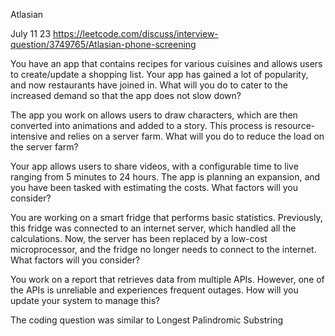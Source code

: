  Atlasian

July 11 23
 https://leetcode.com/discuss/interview-question/3749765/Atlasian-phone-screening
 
You have an app that contains recipes for various cuisines and allows users to create/update a shopping list. 
Your app has gained a lot of popularity, and now restaurants have joined in. What will you do to cater to the increased 
demand so that the app does not slow down?

The app you work on allows users to draw characters, which are then converted into animations and added to a story. 
This process is resource-intensive and relies on a server farm. What will you do to reduce the load on the server farm?

Your app allows users to share videos, with a configurable time to live ranging from 5 minutes to 24 hours. 
The app is planning an expansion, and you have been tasked with estimating the costs. What factors will you consider?

You are working on a smart fridge that performs basic statistics. Previously, this fridge was connected to an internet server, 
which handled all the calculations. Now, the server has been replaced by a low-cost microprocessor, and the fridge no longer 
needs to connect to the internet. What factors will you consider?

You work on a report that retrieves data from multiple APIs. However, one of the APIs is unreliable and experiences 
frequent outages. How will you update your system to manage this?

The coding question was similar to Longest Palindromic Substring
